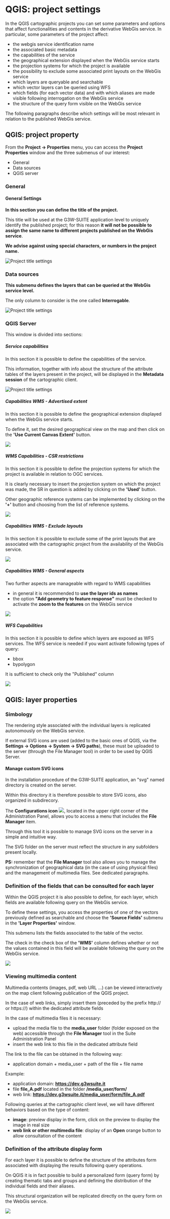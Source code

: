 # QGIS: project settings
In the QGIS cartographic projects you can set some parameters and options that affect functionalities and contents in the derivative WebGis service.
In particular, some parameters of the project affect:
* the webgis service identification name
* the associated basic metadata
* the capabilities of the service
* the geographical extension displayed when the WebGis service starts
* the projection systems for which the project is available
* the possibility to exclude some associated print layouts on the WebGis service
* which layers are queryable and searchable
* which vector layers can be queried using WFS
* which fields (for each vector data) and with which aliases are made visible following interrogation on the WebGis service 
* the structure of the query form visible on the WebGis service
      
The following paragraphs describe which settings will be most relevant in relation to the published WebGis service.

## QGIS: project property
From the **Project → Properties** menu, you can access the **Project Properties** window and the three submenus of our interest:
 * General
 * Data sources
 * QGIS server
 
### General
#### General Settings
**In this section you can define the title of the project.**

This title will be used at the G3W-SUITE application level to uniquely identify the published project; for this reason **it will not be possible to assign the same name to different projects published on the WebGis service**.

**We advise against using special characters, or numbers in the project name.**

![Project title settings](../images/manual/en/projecttitle.png)

### Data sources
**This submenu defines the layers that can be queried at the WebGis service level.**

The only column to consider is the one called **Interrogable**.

![Project title settings](../images/manual/en/datasources.png)

### QGIS Server
This window is divided into sections:

##### Service capabilities
In this section it is possible to define the capabilities of the service.

This information, together with info about the structure of the attribute tables of the layers present in the project, will be displayed in the **Metadata session** of the cartographic client.

![Project title settings](../images/manual/en/qgisservercapabilities.png)

##### Capabilities WMS - Advertised extent
In this section it is possible to define the geographical extension displayed when the WebGis service starts.
    
To define it, set the desired geographical view on the map and then click on the **'Use Current Canvas Extent'** button.

![](../images/manual/en/qgisserversetmapexpetent.png)

##### WMS Capabilities - CSR restrictions
In this section it is possible to define the projection systems for which the project is available in relation to OGC services.

It is clearly necessary to insert the projection system on which the project was made, the SR in question is added by clicking on the **'Used'** button.

Other geographic reference systems can be implemented by clicking on the **'+'** button and choosing from the list of reference systems.

![](../images/manual/en/qgisserversrisrestriction.png)

##### Capabilities WMS - Exclude layouts
In this section it is possible to exclude some of the print layouts that are associated with the cartographic project from the availability of the WebGis service.

![](../images/manual/en/qgisserverexludecompositions.png)

##### Capabilities WMS - General aspects
Two further aspects are manageable with regard to WMS capabilities
 * in general it is recommended to **use the layer ids as names**
 * the option **"Add geometry to feature response"** must be checked to activate the **zoom to the features** on the WebGis service

![](../images/manual/en/qgisservergeneralaspects.png)

##### WFS Capabilities
In this section it is possible to define which layers are exposed as WFS services.
The WFS service is needed if you want activate following types of query:
 * bbox
 * bypolygon
 
It is sufficient to check only the "Published" column
 
 ![](../images/manual/en/qgisservergeneralaspectswfs.png)


## QGIS: layer properties
### Simbology
The rendering style associated with the individual layers is replicated autonomously on the WebGis service.

If external SVG icons are used (added to the basic ones of QGIS, via the **Settings -> Options -> System -> SVG paths**), these must be uploaded to the server (through the File Manager tool) in order to be used by QGIS Server.

#### Manage custom SVG icons
In the installation procedure of the G3W-SUITE application, an "svg" named directory is created on the server.

Within this directory it is therefore possible to store SVG icons, also organized in subdirecory.

The **Configurations icon** ![](../images/manual/en/iconconfiguration.png), located in the upper right corner of the Administration Panel, allows you to access a menu that includes the **File Manager** item.

Through this tool it is possible to manage SVG icons on the server in a simple and intuitive way.

The SVG folder on the server must reflect the structure in any subfolders present locally.

**PS:** remember that the **File Manager** tool also allows you to manage the synchronization of geographical data (in the case of using physical files) and the management of multimedia files. See dedicated paragraphs.

### Definition of the fields that can be consulted for each layer
Within the QGIS project it is also possible to define, for each layer, which fields are available following query on the WebGis service.

To define these settings, you access the properties of one of the vectors previously defined as searchable and choose the **'Source Fields'** submenu in the **'Layer Properties'** window.

This submenu lists the fields associated to the table of the vector.

The check in the check box of the **'WMS'** column defines whether or not the values contained in this field will be available following the query on the WebGis service.

 ![](../images/manual/en/qgislayerproperties_wmsfields.png)
 
### Viewing multimedia content
Multimedia contents (images, pdf, web URL ...) can be viewed interactively on the map client following publication of the QGIS project.

In the case of web links, simply insert them (preceded by the prefix http:// or https://) within the dedicated attribute fields

In the case of multimedia files it is necessary:
 * upload the media file to the **media_user** folder (folder exposed on the web) accessible through the **File Manager** tool in the Suite Administration Panel
 * insert the web link to this file in the dedicated attribute field

The link to the file can be obtained in the following way:
 * application domain + media_user + path of the file + file name

Example:
 * application domain: **https://dev.g3wsuite.it**
 * file **file_A.pdf** located in the folder **/media_user/form/**
 * web link: **https://dev.g3wsuite.it/media_user/form/file_A.pdf**

Following queries at the cartographic client level, we will have different behaviors based on the type of content:
 * **image**: preview display in the form, click on the preview to display the image in real size
 * **web link or other multimedia file**: display of an **Open** orange button to allow consultation of the content

### Definition of the attribute display form
For each layer it is possible to define the structure of the attributes form associated with displaying the results following query operations.

On QGIS it is in fact possible to build a personalized form (query form) by creating thematic tabs and groups and defining the distribution of the individual fields and their aliases.

This structural organization will be replicated directly on the query form on the WebGis service.

 ![](../images/manual/en/qgislayerproperties_displayform.png)
 
